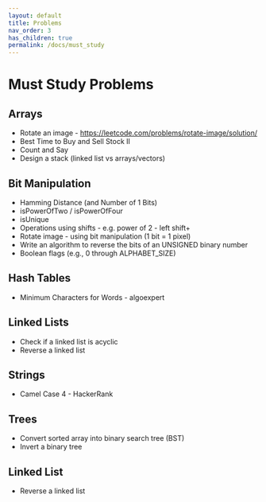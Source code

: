 ```yaml
---
layout: default
title: Problems
nav_order: 3
has_children: true
permalink: /docs/must_study
---
```


# Must Study Problems

## Arrays

* Rotate an image - https://leetcode.com/problems/rotate-image/solution/
* Best Time to Buy and Sell Stock II
* Count and Say
* Design a stack (linked list vs arrays/vectors)

## Bit Manipulation

* Hamming Distance (and Number of 1 Bits)
* isPowerOfTwo / isPowerOfFour
* isUnique
* Operations using shifts - e.g. power of 2 - left shift+
* Rotate image - using bit manipulation (1 bit = 1 pixel)
* Write an algorithm to reverse the bits of an UNSIGNED binary number
* Boolean flags (e.g., 0 through ALPHABET_SIZE)

## Hash Tables

* Minimum Characters for Words - algoexpert

## Linked Lists

* Check if a linked list is acyclic
* Reverse a linked list

## Strings

* Camel Case 4 - HackerRank

## Trees

* Convert sorted array into binary search tree (BST)
* Invert a binary tree

## Linked List

* Reverse a linked list
